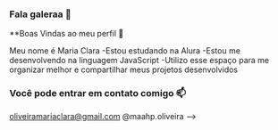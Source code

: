 ### Fala galeraa 👋
**Boas Vindas ao meu perfil 💙

Meu nome é Maria Clara
-Estou estudando na Alura
-Estou me desenvolvendo na linguagem JavaScript
-Utilizo esse espaço para me organizar melhor e compartilhar meus projetos desenvolvidos

### Você pode entrar em contato comigo 📫

oliveiramariaclara@gmail.com
@maahp.oliveira
-->
